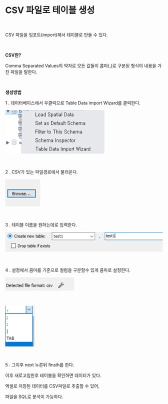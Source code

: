 # CSV 파일로 테이블 생성

<br>

CSV 파일을 임포트(import)해서 테이블로 만들 수 있다.

<br>

**CSV란?**

Comma Separated Values의 약자로 모든 값들이 콤마(,)로 구분된 형식의 내용을 가진 파일을 말한다.

<br>

**생성방법**

1 . 데이터베이스에서 우클릭으로 Table Data import Wizard를 클릭한다.

![CSV 파일로 테이블 생성하기](../Images/CSV파일로_테이블_생성하기/CSV파일로_테이블생성하기-1.jpg)

<br>

2 . CSV가 있는 파일경로에서 불러온다.

![CSV 파일로 테이블 생성하기](../Images/CSV파일로_테이블_생성하기/CSV파일로_테이블생성하기-2.jpg)

<br>

3 . 테이블 이름을 원하는데로 입력한다.

![CSV 파일로 테이블 생성하기](../Images/CSV파일로_테이블_생성하기/CSV파일로_테이블생성하기-3.jpg)

<br>

4 . 설정에서 콤마를 기준으로 컬럼을 구분할수 있게 콤마로 설정한다.

![CSV 파일로 테이블 생성하기](../Images/CSV파일로_테이블_생성하기/CSV파일로_테이블생성하기-4.jpg)

<br>

![CSV 파일로 테이블 생성하기](../Images/CSV파일로_테이블_생성하기/CSV파일로_테이블생성하기-5.jpg)

<br>

5 . 그이후 next 누른뒤 finsih를 한다.

이후 새로고침한후 테이블을 확인하면 데이터가 있다.

엑셀로 저장된 데이터를 CSV파일로 추출할 수 있어,

파일을 SQL로 분석이 가능하다.